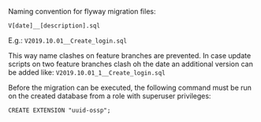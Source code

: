 Naming convention for flyway migration files:

    V[date]__[description].sql

E.g.: `V2019.10.01__Create_login.sql`

This way name clashes on feature branches are prevented. In case update scripts on two feature branches clash oh the 
date an additional version can be added like: `V2019.10.01_1__Create_login.sql`

Before the migration can be executed, the following command must be run on the created database from a role with 
superuser privileges:

    CREATE EXTENSION "uuid-ossp";
